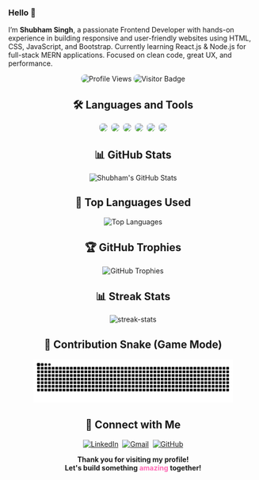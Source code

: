 <h3 align="left">Hello 👋</h3>

<p align="left">
I’m <b>Shubham Singh</b>, a passionate Frontend Developer with hands-on experience in building responsive and user-friendly websites using HTML, CSS, JavaScript, and Bootstrap. Currently learning React.js & Node.js for full-stack MERN applications. Focused on clean code, great UX, and performance.
</p>

<p align="center">
  <img src="https://komarev.com/ghpvc/?username=developershubhamsingh&label=Profile%20views&color=ff69b4&style=flat-square" alt="Profile Views" style="border-radius:8px;" />
  <img src="https://visitor-badge.laobi.icu/badge?page_id=developershubhamsingh" alt="Visitor Badge" style="border-radius:8px;" />
</p>

<h2 align="center">🛠️ Languages and Tools</h2>
<p align="center">
  <img src="https://img.shields.io/badge/HTML5-orange?style=flat-square&logo=html5&logoColor=white" style="border-radius:6px;" />&nbsp;
  <img src="https://img.shields.io/badge/CSS3-blue?style=flat-square&logo=css3&logoColor=white" style="border-radius:6px;" />&nbsp;
  <img src="https://img.shields.io/badge/JavaScript-yellow?style=flat-square&logo=javascript&logoColor=black" style="border-radius:6px;" />&nbsp;
  <img src="https://img.shields.io/badge/Bootstrap-purple?style=flat-square&logo=bootstrap&logoColor=white" style="border-radius:6px;" />&nbsp;
  <img src="https://img.shields.io/badge/React-blue?style=flat-square&logo=react&logoColor=61DAFB" style="border-radius:6px;" />&nbsp;
  <img src="https://img.shields.io/badge/Node.js-green?style=flat-square&logo=node.js&logoColor=white" style="border-radius:6px;" />
</p>

<h2 align="center">📊 GitHub Stats</h2>
<p align="center">
  <img src="https://github-readme-stats.vercel.app/api?username=developershubhamsingh&show_icons=true&theme=radical&count_private=true&hide_border=false" alt="Shubham's GitHub Stats" />
</p>

<h2 align="center">🔰 Top Languages Used</h2>
<p align="center">
  <img src="https://github-readme-stats.vercel.app/api/top-langs/?username=developershubhamsingh&layout=compact&theme=radical" alt="Top Languages" />
</p>

<h2 align="center">🏆 GitHub Trophies</h2>
<p align="center">
  <img src="https://github-profile-trophy.vercel.app/?username=developershubhamsingh&theme=radical&column=4&margin-w=10&margin-h=15" alt="GitHub Trophies" />
</p>

<h2 align="center">📊 Streak Stats</h2>
<p align="center">
  <img src="https://github-readme-streak-stats.herokuapp.com/?user=developershubhamsingh&theme=dark&hide_border=false" alt="streak-stats" />
</p>

<h2 align="center">🐍 Contribution Snake (Game Mode)</h2>
<p align="center">
  <img src="https://raw.githubusercontent.com/developershubhamsingh/developershubhamsingh/gh-pages/snake.svg" alt="Snake animation" style="max-width:80%;" />
</p>

<h2 align="center">🔰 Connect with Me</h2>
<p align="center">
  <a href="https://linkedin.com/in/YOUR-LINKEDIN-ID"><img src="https://img.shields.io/badge/-LinkedIn-blue?style=for-the-badge&logo=Linkedin&logoColor=white" alt="LinkedIn" /></a>&nbsp;
  <a href="mailto:yourmail@gmail.com"><img src="https://img.shields.io/badge/-Gmail-red?style=for-the-badge&logo=gmail&logoColor=white" alt="Gmail" /></a>&nbsp;
  <a href="https://github.com/developershubhamsingh"><img src="https://img.shields.io/badge/-GitHub-black?style=for-the-badge&logo=github&logoColor=white" alt="GitHub" /></a>
</p>

<p align="center">
  <b>Thank you for visiting my profile! </b><br>
  <b>Let's build something <span style="color:#ff69b4;">amazing</span> together! </b>
</p>
